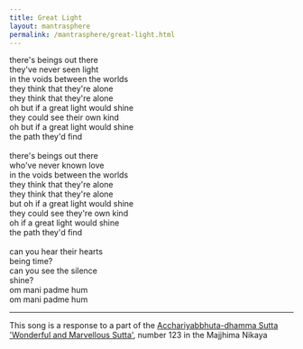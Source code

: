 ```yaml
---      
title: Great Light  
layout: mantrasphere      
permalink: /mantrasphere/great-light.html
---      
```

      
there's beings out there  
they've never seen light  
in the voids between the worlds  
they think that they're alone  
they think that they're alone  
oh but if a great light would shine  
they could see their own kind  
oh but if a great light would shine  
the path they'd find  
   
there's beings out there  
who've never known love  
in the voids between the worlds  
they think that they're alone  
they think that they're alone  
but oh if a great light would shine  
they could see they're own kind  
oh if a great light would shine  
the path they'd find  
   
can you hear their hearts  
being time?  
can you see the silence  
shine?  
om mani padme hum  
om mani padme hum  
***  

This song is a response to a part of the [Acchariyabbhuta-dhamma Sutta 'Wonderful and Marvellous Sutta'](/pages/suttas/mn/123-wonderful.html), number 123 in the Majjhima Nikaya  
